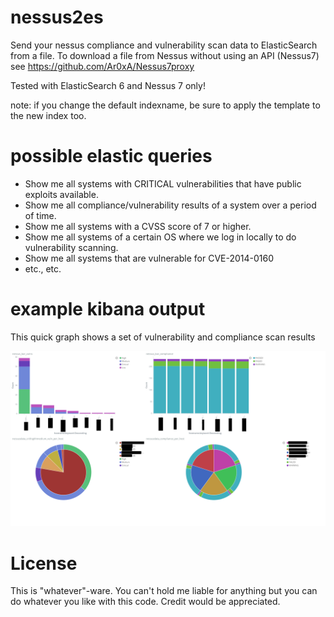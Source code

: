 # nessus2es
Send your nessus compliance and vulnerability scan data to ElasticSearch from a file.
To download a file from Nessus without using an API (Nessus7) see https://github.com/Ar0xA/Nessus7proxy

Tested with ElasticSearch 6 and Nessus 7 only!

note: if you change the default indexname, be sure to apply the template to the new index too.

# possible elastic queries
- Show me all systems with CRITICAL vulnerabilities that have public exploits available.
- Show me all compliance/vulnerability results of a system over a period of time.
- Show me all systems with a CVSS score of 7 or higher.
- Show me all systems of a certain OS where we log in locally to do vulnerability scanning.
- Show me all systems that are vulnerable for CVE-2014-0160
 - etc., etc.

 
# example kibana output
This quick graph shows a set of vulnerability and compliance scan results

<img src="https://github.com/Ar0xA/nessus2es/blob/master/quick_graph.png?raw=true">

# License
This is "whatever"-ware. You can't hold me liable for anything but you can do whatever you like with this code. Credit would be appreciated.

